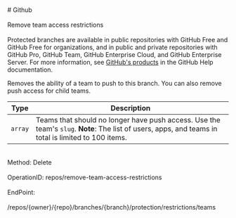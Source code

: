 <br>#     Github</br>
<br>Remove team access restrictions</br>
<br>Protected branches are available in public repositories with GitHub Free and GitHub Free for organizations, and in public and private repositories with GitHub Pro, GitHub Team, GitHub Enterprise Cloud, and GitHub Enterprise Server. For more information, see [GitHub's products](https://help.github.com/github/getting-started-with-github/githubs-products) in the GitHub Help documentation.

Removes the ability of a team to push to this branch. You can also remove push access for child teams.

| Type    | Description                                                                                                                                         |
| ------- | --------------------------------------------------------------------------------------------------------------------------------------------------- |
| `array` | Teams that should no longer have push access. Use the team's `slug`. **Note**: The list of users, apps, and teams in total is limited to 100 items. |</br>
<br>Method: Delete</br>
<br>OperationID: repos/remove-team-access-restrictions</br>
<br>EndPoint:</br>
<br>/repos/{owner}/{repo}/branches/{branch}/protection/restrictions/teams</br>
